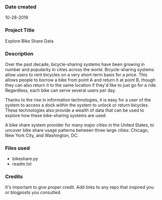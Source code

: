 ### Date created
10-28-2019

### Project Title
Explore Bike Share Data

### Description
Over the past decade, bicycle-sharing systems have been growing in number and popularity in cities across the world. Bicycle-sharing systems allow users to rent bicycles on a very short-term basis for a price. This allows people to borrow a bike from point A and return it at point B, though they can also return it to the same location if they'd like to just go for a ride. Regardless, each bike can serve several users per day.

Thanks to the rise in information technologies, it is easy for a user of the system to access a dock within the system to unlock or return bicycles. These technologies also provide a wealth of data that can be used to explore how these bike-sharing systems are used.

A bike share system provider for many major cities in the United States, to uncover bike share usage patterns between three large cities: Chicago, New York City, and Washington, DC.

### Files used
* bikeshare.py
* readm.txt

### Credits
It's important to give proper credit. Add links to any repo that inspired you or blogposts you consulted.


